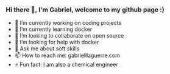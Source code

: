 ### Hi there 👋, I'm Gabriel, welcome to my github page :)

- 🔭 I’m currently working on coding projects
- 🌱 I’m currently learning docker
- 👯 I’m looking to collaborate on open source
- 🤔 I’m looking for help with docker
- 💬 Ask me about soft skills
- 📫 How to reach me: gabrielllaguerre.com
- ⚡ Fun fact: I am also a chemical engineer

